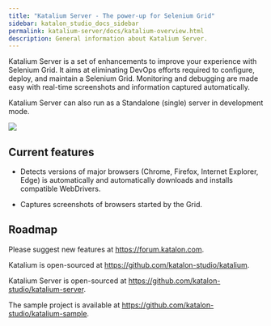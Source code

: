 ```yaml
---
title: "Katalium Server - The power-up for Selenium Grid" 
sidebar: katalon_studio_docs_sidebar
permalink: katalium-server/docs/katalium-overview.html 
description: General information about Katalium Server.
---
```


Katalium Server is a set of enhancements to improve your experience with Selenium Grid. It aims at eliminating DevOps efforts required to configure, deploy, and maintain a Selenium Grid. Monitoring and debugging are made easy with real-time screenshots and information captured automatically.

Katalium Server can also run as a Standalone (single) server in development mode.

![](https://github.com/katalon-studio/docs-images/raw/master/katalium-server/docs/view-session-details/2-session-details.png)

## Current features

* Detects versions of major browsers (Chrome, Firefox, Internet Explorer, Edge) is automatically and automatically downloads and installs compatible WebDrivers.

* Captures screenshots of browsers started by the Grid.

## Roadmap

Please suggest new features at https://forum.katalon.com.

Katalium is open-sourced at https://github.com/katalon-studio/katalium.

Katalium Server is open-sourced at https://github.com/katalon-studio/katalium-server.

The sample project is available at https://github.com/katalon-studio/katalium-sample.